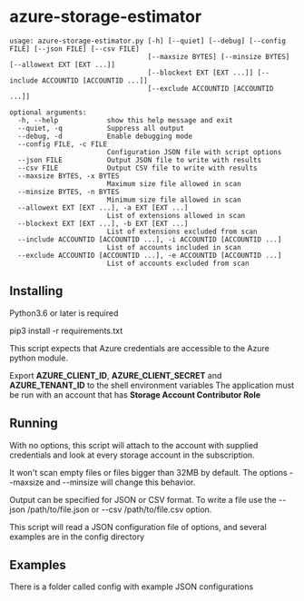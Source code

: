 # azure-storage-estimator

```
usage: azure-storage-estimator.py [-h] [--quiet] [--debug] [--config FILE] [--json FILE] [--csv FILE]
                                  [--maxsize BYTES] [--minsize BYTES] [--allowext EXT [EXT ...]]
                                  [--blockext EXT [EXT ...]] [--include ACCOUNTID [ACCOUNTID ...]]
                                  [--exclude ACCOUNTID [ACCOUNTID ...]]

optional arguments:
  -h, --help            show this help message and exit
  --quiet, -q           Suppress all output
  --debug, -d           Enable debugging mode
  --config FILE, -c FILE
                        Configuration JSON file with script options
  --json FILE           Output JSON file to write with results
  --csv FILE            Output CSV file to write with results
  --maxsize BYTES, -x BYTES
                        Maximum size file allowed in scan
  --minsize BYTES, -n BYTES
                        Minimum size file allowed in scan
  --allowext EXT [EXT ...], -a EXT [EXT ...]
                        List of extensions allowed in scan
  --blockext EXT [EXT ...], -b EXT [EXT ...]
                        List of extensions excluded from scan
  --include ACCOUNTID [ACCOUNTID ...], -i ACCOUNTID [ACCOUNTID ...]
                        List of accounts included in scan
  --exclude ACCOUNTID [ACCOUNTID ...], -e ACCOUNTID [ACCOUNTID ...]
                        List of accounts excluded from scan

```

## Installing

Python3.6 or later is required

pip3 install -r requirements.txt

This script expects that Azure credentials are accessible to the Azure python module.

Export **AZURE_CLIENT_ID**, **AZURE_CLIENT_SECRET** and **AZURE_TENANT_ID** to the shell environment variables
The application must be run with an account that has **Storage Account Contributor Role**

## Running

With no options, this script will attach to the account with supplied credentials and 
look at every storage account in the subscription.  

It won't scan empty files or files bigger than 32MB by default.  The options --maxsize and --minsize will 
change this behavior.

Output can be specified for JSON or CSV format.  To write a file use the --json /path/to/file.json or --csv /path/to/file.csv option.

This script will read a JSON configuration file of options, and several examples are in the config directory

## Examples

There is a folder called config with example JSON configurations
